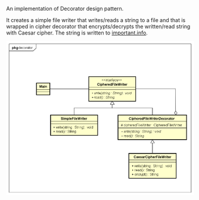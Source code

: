 An implementation of Decorator design pattern.

It creates a simple file writer that writes/reads a string to a file and that is wrapped in cipher decorator that encrypts/decrypts the written/read string with Caesar cipher. The string is written to [important.info](important.info).

![alt text](UML%2006%20Decorator.png)
